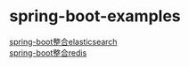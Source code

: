 # spring-boot-examples
[spring-boot整合elasticsearch](https://github.com/BooksCup/spring-boot-examples/tree/master/spring-boot-elasticsearch)  
[spring-boot整合redis](https://github.com/BooksCup/spring-boot-examples/tree/master/spring-boot-redis)
